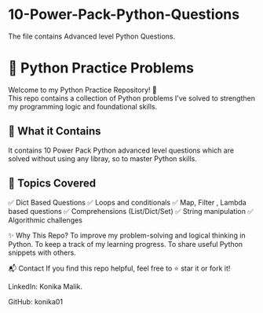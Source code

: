 # 10-Power-Pack-Python-Questions
The file contains Advanced level Python Questions. 


# 🐍 Python Practice Problems

Welcome to my Python Practice Repository! 🚀  
This repo contains a collection of Python problems I've solved to strengthen my programming logic and foundational skills.

## 🧠 What it Contains
It contains 10 Power Pack Python advanced level questions which are solved without using any libray, so to master Python skills. 

## 📁 Topics Covered
 ✅ Dict Based Questions
 ✅ Loops and conditionals
 ✅ Map, Filter , Lambda based questions
 ✅ Comprehensions (List/Dict/Set)
 ✅ String manipulation
 ✅ Algorithmic challenges

✨ Why This Repo?
To improve my problem-solving and logical thinking in Python.
To keep a track of my learning progress.
To share useful Python snippets with others.

📬 Contact
If you find this repo helpful, feel free to ⭐ star it or fork it!

LinkedIn: Konika Malik.

GitHub: konika01
